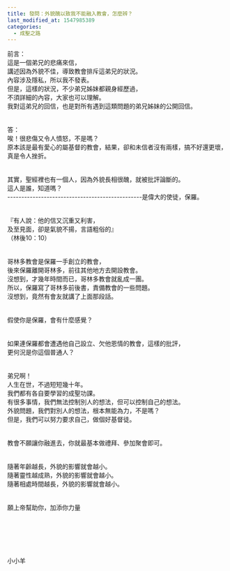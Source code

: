 ```yaml
---
title: 發問：外貌醜以致我不能融入教會，怎麼辨？
last_modified_at: 1547985389
categories:
  - 成聖之路
---
```


前言：<br>這是一個弟兄的悲痛來信，<br>講述因為外貌不佳，導致教會排斥這弟兄的狀況。<br>內容涉及隱私，所以我不發表。<br>但是，這樣的狀況，不少弟兄姊妹都親身經歷過，<br>不須詳細的內容，大家也可以理解。<br>我對這弟兄的回信，也是對所有遇到這類問題的弟兄姊妹的公開回信。<br><br><!--more--><br>答：<br>唉！很悲傷又令人憤怒，不是嗎？<br>原本該是最有愛心的屬基督的教會，結果，卻和未信者沒有兩樣，搞不好還更壞，<br>真是令人挫折。<br> <br><br>其實，聖經裡也有一個人，因為外貌長相很醜，就被批評論斷的。<br>這人是誰，知道嗎？<br>------------------------------------------------是偉大的使徒，保羅。<br> <br><br>『有人說：他的信又沉重又利害，<br>及至見面，卻是氣貌不揚，言語粗俗的』<br>（林後10：10）<br> <br><br>哥林多教會是保羅一手創立的教會，<br>後來保羅離開哥林多，前往其他地方去開設教會。<br>沒想到，才幾年時間而已，哥林多教會就亂成一團。<br>所以，保羅寫了哥林多前後書，責備教會的一些問題。<br>沒想到，竟然有會友就講了上面那段話。<br><br><br>假使你是保羅，會有什麼感覺？<br> <br><br>如果連保羅都會遭遇他自己設立、欠他恩情的教會，這樣的批評，<br>更何況是你這個普通人？<br><br> <br>弟兄啊！<br>人生在世，不過短短幾十年。<br>我們都有各自要學習的成聖功課。<br>有很多事情，我們無法控制別人的想法，但可以控制自己的想法。<br>外貌問題，我們對別人的想法，根本無能為力，不是嗎？<br>但是，我們可以努力要求自己，做個好基督徒。<br> <br><br>教會不願讓你融進去，你就最基本做禮拜、參加聚會即可。<br> <br><br>隨著年齡越長，外貌的影響就會越小。<br>隨著靈性越成熟，外貌的影響就會越小。<br>隨著相處時間越長，外貌的影響就會越小。<br> <br> <br>願上帝幫助你，加添你力量<br><br><br><br><br><br><br>小小羊<br><br><br><br><br><br><br><br> <br><br>
